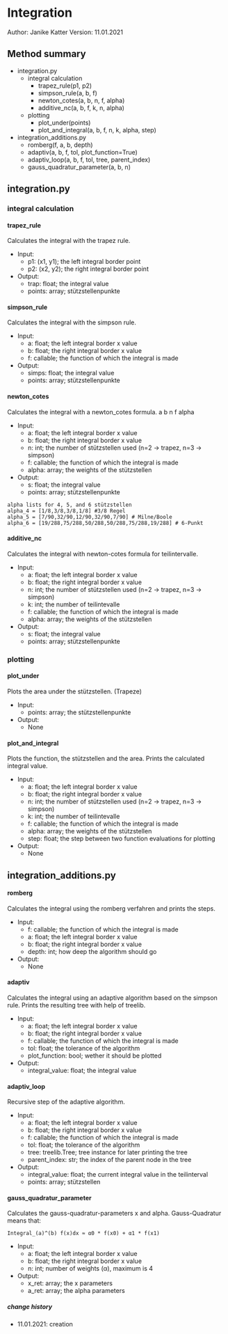 # Integration
Author: Janike Katter
Version: 11.01.2021

## Method summary
* integration.py
  * integral calculation
    * trapez_rule(p1, p2)
    * simpson_rule(a, b, f)
    * newton_cotes(a, b, n, f, alpha)
    * additive_nc(a, b, f, k, n, alpha)
  * plotting
    * plot_under(points)
    * plot_and_integral(a, b, f, n, k, alpha, step)
* integration_additions.py
  * romberg(f, a, b, depth)
  * adaptiv(a, b, f, tol, plot_function=True)
  * adaptiv_loop(a, b, f, tol, tree, parent_index)
  * gauss_quadratur_parameter(a, b, n)
  
## integration.py
### integral calculation
#### trapez_rule
Calculates the integral with the trapez rule.
* Input:
  * p1: (x1, y1); the left integral border point
  * p2: (x2, y2); the right integral border point
* Output:
  * trap: float; the integral value
  * points: array; stützstellenpunkte

#### simpson_rule
Calculates the integral with the simpson rule.
* Input:
  * a: float; the left integral border x value
  * b: float; the right integral border x value
  * f: callable; the function of which the integral is made
* Output:
  * simps: float; the integral value
  * points: array; stützstellenpunkte
  
#### newton_cotes
Calculates the integral with a newton_cotes formula. a b n f alpha
* Input:
  * a: float; the left integral border x value
  * b: float; the right integral border x value
  * n: int; the number of stützstellen used (n=2 -> trapez, n=3 -> simpson)
  * f: callable; the function of which the integral is made
  * alpha: array; the weights of the stützstellen
* Output:
  * s: float; the integral value
  * points: array; stützstellenpunkte
  
```
alpha lists for 4, 5, and 6 stützstellen
alpha_4 = [1/8,3/8,3/8,1/8] #3/8 Regel
alpha_5 = [7/90,32/90,12/90,32/90,7/90] # Milne/Boole
alpha_6 = [19/288,75/288,50/288,50/288,75/288,19/288] # 6-Punkt
```

#### additive_nc
Calculates the integral with newton-cotes formula for teilintervalle.
* Input:
  * a: float; the left integral border x value
  * b: float; the right integral border x value
  * n: int; the number of stützstellen used (n=2 -> trapez, n=3 -> simpson)
  * k: int; the number of teilintevalle
  * f: callable; the function of which the integral is made
  * alpha: array; the weights of the stützstellen
* Output:
  * s: float; the integral value
  * points: array; stützstellenpunkte

### plotting
#### plot_under
Plots the area under the stützstellen. (Trapeze)
* Input:
  * points: array; the stützstellenpunkte
* Output:
  * None
  
#### plot_and_integral
Plots the function, the stützstellen and the area. Prints the calculated integral value.
* Input:
  * a: float; the left integral border x value
  * b: float; the right integral border x value
  * n: int; the number of stützstellen used (n=2 -> trapez, n=3 -> simpson)
  * k: int; the number of teilintevalle
  * f: callable; the function of which the integral is made
  * alpha: array; the weights of the stützstellen
  * step: float; the step between two function evaluations for plotting
* Output:
  * None
  
## integration_additions.py
#### romberg
Calculates the integral using the romberg verfahren and prints the steps.
* Input:
  * f: callable; the function of which the integral is made
  * a: float; the left integral border x value
  * b: float; the right integral border x value
  * depth: int; how deep the algorithm should go
* Output:
  * None
  
#### adaptiv
Calculates the integral using an adaptive algorithm based on the simpson rule.
Prints the resulting tree with help of treelib.
* Input:
  * a: float; the left integral border x value
  * b: float; the right integral border x value
  * f: callable; the function of which the integral is made
  * tol: float; the tolerance of the algorithm
  * plot_function: bool; wether it should be plotted
* Output:
  * integral_value: float; the integral value
  
#### adaptiv_loop
Recursive step of the adaptive algorithm.
* Input:
  * a: float; the left integral border x value
  * b: float; the right integral border x value
  * f: callable; the function of which the integral is made
  * tol: float; the tolerance of the algorithm
  * tree: treelib.Tree; tree instance for later printing the tree
  * parent_index: str; the index of the parent node in the tree
* Output:
  * integral_value: float; the current integral value in the teilinterval 
  * points: array; stützstellen
  
#### gauss_quadratur_parameter
Calculates the gauss-quadratur-parameters x and alpha. Gauss-Quadratur means that:
```
Integral_(a)^(b) f(x)dx ≈ α0 * f(x0) + α1 * f(x1)
```
* Input:
  * a: float; the left integral border x value
  * b: float; the right integral border x value
  * n: int; number of weights (α), maximum is 4
* Output:
  * x_ret: array; the x parameters
  * a_ret: array; the alpha parameters
  
  
##### change history
* 11.01.2021: creation